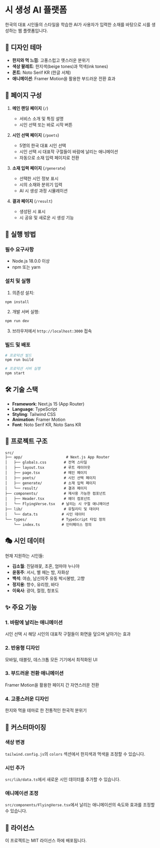 # 시 생성 AI 플랫폼

한국의 대표 시인들의 스타일을 학습한 AI가 사용자가 입력한 소재를 바탕으로 시를 생성하는 웹 플랫폼입니다.

## 🎨 디자인 테마

- **한지와 먹 느낌**: 고풍스럽고 옛스러운 분위기
- **색상 팔레트**: 한지색(beige tones)과 먹색(ink tones)
- **폰트**: Noto Serif KR (한글 서체)
- **애니메이션**: Framer Motion을 활용한 부드러운 전환 효과

## 📱 페이지 구성

1. **메인 랜딩 페이지** (`/`)
   - 서비스 소개 및 특징 설명
   - 시인 선택 또는 바로 시작 버튼

2. **시인 선택 페이지** (`/poets`)
   - 5명의 한국 대표 시인 선택
   - 시인 선택 시 대표작 구절들이 바람에 날리는 애니메이션
   - 자동으로 소재 입력 페이지로 전환

3. **소재 입력 페이지** (`/generate`)
   - 선택한 시인 정보 표시
   - 시의 소재와 분위기 입력
   - AI 시 생성 과정 시뮬레이션

4. **결과 페이지** (`/result`)
   - 생성된 시 표시
   - 시 공유 및 새로운 시 생성 기능

## 🚀 실행 방법

### 필수 요구사항
- Node.js 18.0.0 이상
- npm 또는 yarn

### 설치 및 실행

1. 의존성 설치:
```bash
npm install
```

2. 개발 서버 실행:
```bash
npm run dev
```

3. 브라우저에서 `http://localhost:3000` 접속

### 빌드 및 배포

```bash
# 프로덕션 빌드
npm run build

# 프로덕션 서버 실행
npm start
```

## 🛠 기술 스택

- **Framework**: Next.js 15 (App Router)
- **Language**: TypeScript
- **Styling**: Tailwind CSS
- **Animation**: Framer Motion
- **Font**: Noto Serif KR, Noto Sans KR

## 📁 프로젝트 구조

```
src/
├── app/                    # Next.js App Router
│   ├── globals.css        # 전역 스타일
│   ├── layout.tsx         # 루트 레이아웃
│   ├── page.tsx           # 메인 페이지
│   ├── poets/             # 시인 선택 페이지
│   ├── generate/          # 소재 입력 페이지
│   └── result/            # 결과 페이지
├── components/            # 재사용 가능한 컴포넌트
│   ├── Header.tsx         # 헤더 컴포넌트
│   └── FlyingVerse.tsx   # 날리는 시 구절 애니메이션
├── lib/                   # 유틸리티 및 데이터
│   └── data.ts           # 시인 데이터
└── types/                # TypeScript 타입 정의
    └── index.ts          # 인터페이스 정의
```

## 🎭 시인 데이터

현재 지원하는 시인들:
- **김소월**: 진달래꽃, 초혼, 엄마야 누나야
- **윤동주**: 서시, 별 헤는 밤, 자화상
- **백석**: 여승, 남신의주 유동 박시봉방, 고향
- **정지용**: 향수, 유리창, 바다
- **이육사**: 광야, 절정, 청포도

## ✨ 주요 기능

### 1. 바람에 날리는 애니메이션
시인 선택 시 해당 시인의 대표작 구절들이 화면을 덮으며 날아가는 효과

### 2. 반응형 디자인
모바일, 태블릿, 데스크톱 모든 기기에서 최적화된 UI

### 3. 부드러운 전환 애니메이션
Framer Motion을 활용한 페이지 간 자연스러운 전환

### 4. 고풍스러운 디자인
한지와 먹을 테마로 한 전통적인 한국적 분위기

## 🔧 커스터마이징

### 색상 변경
`tailwind.config.js`의 `colors` 섹션에서 한지색과 먹색을 조정할 수 있습니다.

### 시인 추가
`src/lib/data.ts`에서 새로운 시인 데이터를 추가할 수 있습니다.

### 애니메이션 조정
`src/components/FlyingVerse.tsx`에서 날리는 애니메이션의 속도와 효과를 조정할 수 있습니다.

## 📄 라이선스

이 프로젝트는 MIT 라이선스 하에 배포됩니다. 